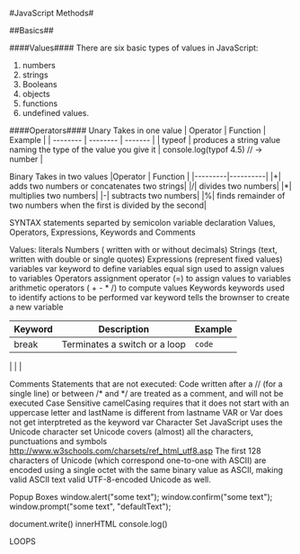 #JavaScript Methods#

##Basics##


####Values####
There are six basic types of values in JavaScript:

1) numbers
2) strings
3) Booleans
4) objects
5) functions
6) undefined values.

####Operators####
Unary
Takes in one value
| Operator | Function | Example |
| -------- | -------- | ------- |
| typeof | produces a string value naming the type of the value you give it | console.log(typof 4.5) // -> number |

Binary
Takes in two values
|Operator | Function |
|---------|----------|
|+| adds two numbers or concatenates two strings|
|/| divides two numbers|
|*| multiplies two numbers|
|-| subtracts two numbers|
|%| finds remainder of two numbers when the first is divided by the second|

SYNTAX
statements separted by semicolon
variable declaration
Values, Operators, Expressions, Keywords and Comments

Values:
literals
  Numbers ( written with or without decimals)
  Strings (text, written with double or single quotes)
  Expressions (represent fixed values)
variables
  var keyword to define variables
  equal sign used to assign values to variables
Operators
  assignment operator (=) to assign values to variables
  arithmetic operators ( + - * /) to compute values
Keywords
  keywords used to identify actions to be performed
  var keyword tells the brownser to create a new variable

|Keyword | Description | Example|
|--------|-------------|--------|
|break   | Terminates a switch or a loop| ` code ` |
|
|
|

Comments
  Statements that are not executed:
  Code written after a // (for a single line) or between /* and */ are treated as a comment, and will not be executed
Case Sensitive
  camelCasing requires that it does not start with an uppercase letter and lastName is different from lastname
  VAR or Var does not get interptreted as the keyword var
Character Set
  JavaScript uses the Unicode character set
  Unicode covers (almost) all the characters, punctuations and symbols
  http://www.w3schools.com/charsets/ref_html_utf8.asp
  The first 128 characters of Unicode (which correspond one-to-one with ASCII) are encoded using a single octet with the same binary value as ASCII, making valid ASCII text valid UTF-8-encoded Unicode as well.



Popup Boxes
window.alert("some text");
window.confirm("some text");
window.prompt("some text", "defaultText");

document.write()
innerHTML
console.log()


LOOPS
